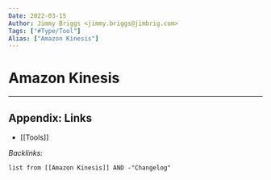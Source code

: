 ```yaml
---
Date: 2022-03-15
Author: Jimmy Briggs <jimmy.briggs@jimbrig.com>
Tags: ["#Type/Tool"]
Alias: ["Amazon Kinesis"]
---
```


# Amazon Kinesis

***

## Appendix: Links

- [[Tools]]

*Backlinks:*

```dataview
list from [[Amazon Kinesis]] AND -"Changelog"
```